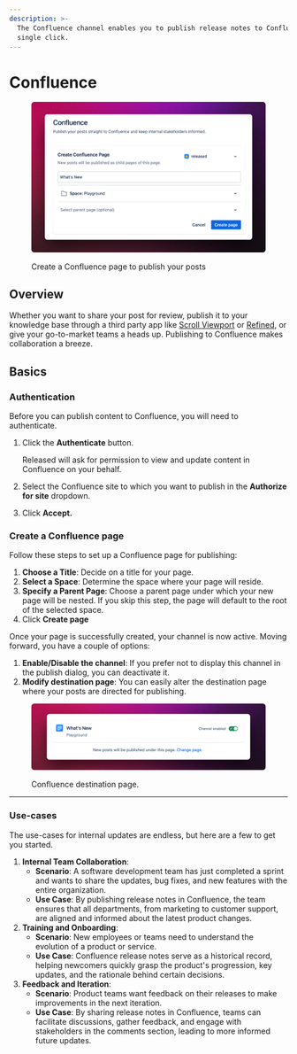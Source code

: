```yaml
---
description: >-
  The Confluence channel enables you to publish release notes to Confluence in a
  single click.
---
```


# Confluence

<figure><img src="../../../.gitbook/assets/Confluence Setup.png" alt=""><figcaption><p>Create a Confluence page to publish your posts</p></figcaption></figure>

## Overview

Whether you want to share your post for review, publish it to your knowledge base through a third party app like [Scroll Viewport](https://marketplace.atlassian.com/apps/1211636) or [Refined](https://marketplace.atlassian.com/apps/1221322/refined-for-confluence-cloud?hosting=cloud\&tab=overview), or give your go-to-market teams a heads up. Publishing to Confluence makes collaboration a breeze.&#x20;

## Basics

### Authentication

Before you can publish content to Confluence, you will need to authenticate.&#x20;

1.  Click the **Authenticate** button.

    Released will ask for permission to view and update content in Confluence on your behalf.&#x20;
2. Select the Confluence site to which you want to publish in the **Authorize for site** dropdown.
3. Click **Accept.**

### Create a Confluence page

Follow these steps to set up a Confluence page for publishing:

1. **Choose a Title**: Decide on a title for your page.
2. **Select a Space**: Determine the space where your page will reside.
3. **Specify a Parent Page**: Choose a parent page under which your new page will be nested. If you skip this step, the page will default to the root of the selected space.
4. Click **Create page**

Once your page is successfully created, your channel is now active. Moving forward, you have a couple of options:

1. **Enable/Disable the channel**: If you prefer not to display this channel in the publish dialog, you can deactivate it.
2. **Modify destination page**: You can easily alter the destination page where your posts are directed for publishing.

<figure><img src="../../../.gitbook/assets/Confluence Channel Page.png" alt=""><figcaption><p>Confluence destination page.</p></figcaption></figure>

***

### Use-cases

The use-cases for internal updates are endless, but here are a few to get you started.&#x20;

1. **Internal Team Collaboration**:
   * **Scenario**: A software development team has just completed a sprint and wants to share the updates, bug fixes, and new features with the entire organization.
   * **Use Case**: By publishing release notes in Confluence, the team ensures that all departments, from marketing to customer support, are aligned and informed about the latest product changes.
2. **Training and Onboarding**:
   * **Scenario**: New employees or teams need to understand the evolution of a product or service.
   * **Use Case**: Confluence release notes serve as a historical record, helping newcomers quickly grasp the product's progression, key updates, and the rationale behind certain decisions.
3. **Feedback and Iteration**:
   * **Scenario**: Product teams want feedback on their releases to make improvements in the next iteration.
   * **Use Case**: By sharing release notes in Confluence, teams can facilitate discussions, gather feedback, and engage with stakeholders in the comments section, leading to more informed future updates.
